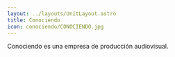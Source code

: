 ```yaml
---
layout: ../layouts/UnitLayout.astro
title: Conociendo
icon: conociendo/CONOCIENDO.jpg
---
```


Conociendo es una empresa de producción audiovisual.

